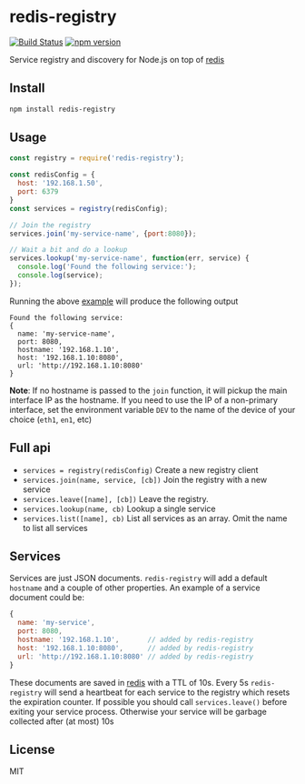 # redis-registry

[![Build Status](https://travis-ci.org/koalazak/redis-registry.svg?branch=master)](https://travis-ci.org/koalazak/redis-registry)
[![npm version](https://badge.fury.io/js/redis-registry.svg)](http://badge.fury.io/js/redis-registry)

Service registry and discovery for Node.js on top of [redis](https://github.com/NodeRedis/node_redis)

## Install

```bash
npm install redis-registry
```

## Usage

``` js
const registry = require('redis-registry');

const redisConfig = {
  host: '192.168.1.50',
  port: 6379
}
const services = registry(redisConfig);

// Join the registry
services.join('my-service-name', {port:8080});

// Wait a bit and do a lookup
services.lookup('my-service-name', function(err, service) {
  console.log('Found the following service:');
  console.log(service);
});

```

Running the above [example](https://github.com/koalazak/redis-registry/blob/master/example.js) will produce the following output

```
Found the following service:
{
  name: 'my-service-name',
  port: 8080,
  hostname: '192.168.1.10',
  host: '192.168.1.10:8080',
  url: 'http://192.168.1.10:8080'
}
```

**Note**: If no hostname is passed to the `join` function, it will pickup the main interface IP as the hostname. If you need to use the IP of a non-primary interface, set the environment variable `DEV` to the name of the device of your choice (`eth1`, `en1`, etc)

## Full api

* `services = registry(redisConfig)` Create a new registry client
* `services.join(name, service, [cb])` Join the registry with a new service
* `services.leave([name], [cb])` Leave the registry.
* `services.lookup(name, cb)` Lookup a single service
* `services.list([name], cb)` List all services as an array. Omit the name to list all services

## Services

Services are just JSON documents. `redis-registry` will add a default `hostname` and a couple of other properties.
An example of a service document could be:

``` js
{
  name: 'my-service',
  port: 8080,
  hostname: '192.168.1.10',       // added by redis-registry
  host: '192.168.1.10:8080',      // added by redis-registry
  url: 'http://192.168.1.10:8080' // added by redis-registry
}
```

These documents are saved in [redis](https://redis.io/) with a TTL of 10s.
Every 5s `redis-registry` will send a heartbeat for each service to the registry which resets the expiration counter.
If possible you should call `services.leave()` before exiting your service process. Otherwise your service will be garbage collected after (at most) 10s

## License

MIT
